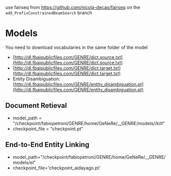 use fairseq from https://github.com/nicola-decao/fairseq on the `add_PrefixConstrainedBeamSearch` branch

# Models
You need to download vocabularies in the same folder of the model 
- [http://dl.fbaipublicfiles.com/GENRE/dict.source.txt](http://dl.fbaipublicfiles.com/GENRE/dict.source.txt)
- [http://dl.fbaipublicfiles.com/GENRE/dict.target.txt](http://dl.fbaipublicfiles.com/GENRE/dict.target.txt)
- Entity Disambiguation: [http://dl.fbaipublicfiles.com/GENRE/entity_disambiguation.pt](http://dl.fbaipublicfiles.com/GENRE/entity_disambiguation.pt)

## Document Retieval

- model_path = "/checkpoint/fabiopetroni/GENRE/home/GeNeRe/__GENRE/models//kilt"
- checkpoint_file = "checkpoint.pt"

## End-to-End Entity Linking

- model_path="/checkpoint/fabiopetroni/GENRE/home/GeNeRe/__GENRE/models/el"
- checkpoint_file='checkpoint_aidayago.pt'
